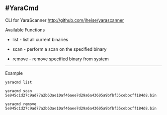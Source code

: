 #YaraCmd
---

CLI for YaraScanner http://github.com/jheise/yarascanner

Available Functions

- list - list all current binaries

- scan <target> - perform a scan on the specified binary

- remove <target> - remove specified binary from system

---

Example

```
yaracmd list

yaracmd scan 5e945c1d27c9ad77a2b63ae10af46aee7d29a6a43605a9bfbf35cebbcff184d8.bin

yaracmd remove 5e945c1d27c9ad77a2b63ae10af46aee7d29a6a43605a9bfbf35cebbcff184d8.bin
```
